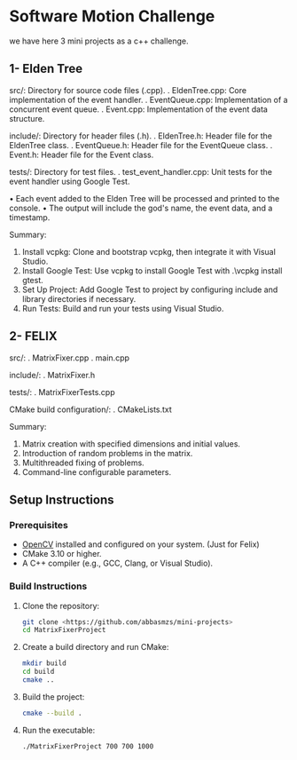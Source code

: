 Software Motion Challenge
========
we have here 3 mini projects as a c++ challenge.

1- Elden Tree
------------- 
src/: Directory for source code files (.cpp).
. EldenTree.cpp: Core implementation of the event handler.
. EventQueue.cpp: Implementation of a concurrent event queue.
. Event.cpp: Implementation of the event data structure.

include/: Directory for header files (.h).
. EldenTree.h: Header file for the EldenTree class.
. EventQueue.h: Header file for the EventQueue class.
. Event.h: Header file for the Event class.

tests/: Directory for test files.
. test_event_handler.cpp: Unit tests for the event handler using Google Test.

•	Each event added to the Elden Tree will be processed and printed to the console.
•	The output will include the god's name, the event data, and a timestamp.

Summary:
1.	Install vcpkg: Clone and bootstrap vcpkg, then integrate it with Visual Studio.
2.	Install Google Test: Use vcpkg to install Google Test with .\vcpkg install gtest.
3.	Set Up Project: Add Google Test to project by configuring include and library directories if necessary.
4.	Run Tests: Build and run your tests using Visual Studio.


2- FELIX
-------------
src/:
. MatrixFixer.cpp
. main.cpp

include/:
. MatrixFixer.h

tests/:
. MatrixFixerTests.cpp

CMake build configuration/:
. CMakeLists.txt

Summary:
1. Matrix creation with specified dimensions and initial values.
2. Introduction of random problems in the matrix.
3. Multithreaded fixing of problems.
4. Command-line configurable parameters.


## Setup Instructions
### Prerequisites

- [OpenCV](https://opencv.org/releases/) installed and configured on your system. (Just for Felix)
- CMake 3.10 or higher.
- A C++ compiler (e.g., GCC, Clang, or Visual Studio).

### Build Instructions

1. Clone the repository:

    ```bash
    git clone <https://github.com/abbasmzs/mini-projects>
    cd MatrixFixerProject
    ```

2. Create a build directory and run CMake:

    ```bash
    mkdir build
    cd build
    cmake ..
    ```

3. Build the project:

    ```bash
    cmake --build .
    ```

4. Run the executable:

    ```bash
    ./MatrixFixerProject 700 700 1000
    ```
